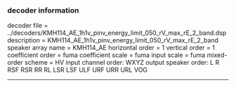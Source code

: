 
### decoder information 
decoder file = ../decoders/KMH114_AE_1h1v_pinv_energy_limit_050_rV_max_rE_2_band.dsp
description = KMH114_AE_1h1v_pinv_energy_limit_050_rV_max_rE_2_band
speaker array name = KMH114_AE
horizontal order   = 1
vertical order     = 1
coefficient order  = fuma
coefficient scale  = fuma
input scale        = fuma
mixed-order scheme = HV
input channel order: WXYZ
output speaker order: L R RSF RSR RR RL LSR LSF ULF URF URR URL VOG 

---

